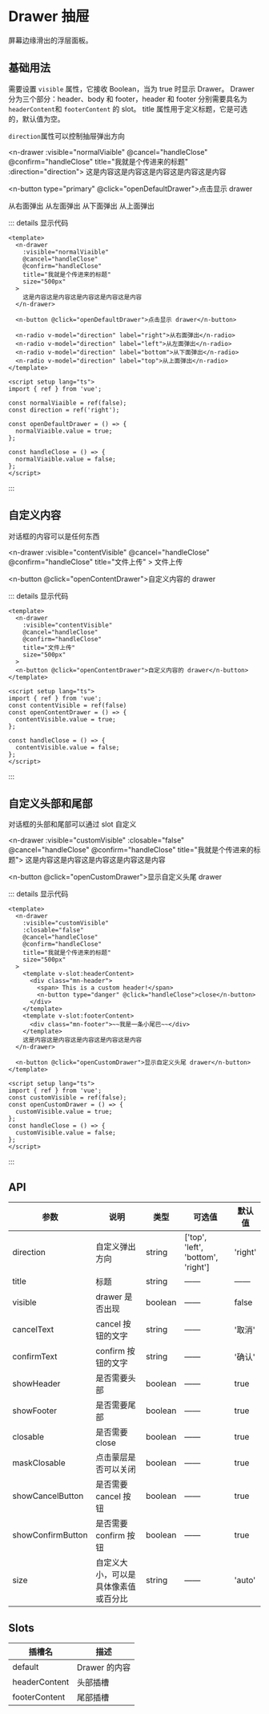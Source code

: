# Drawer 抽屉

屏幕边缘滑出的浮层面板。

## 基础用法

需要设置 `visible` 属性，它接收 Boolean，当为 true 时显示 Drawer。 Drawer 分为三个部分：header、body 和 footer，header 和 footer 分别需要具名为`headerContent`和 `footerContent` 的 slot。 title 属性用于定义标题，它是可选的，默认值为空。

`direction`属性可以控制抽屉弹出方向

<n-drawer :visible="normalViaible" @cancel="handleClose" @confirm="handleClose" title="我就是个传进来的标题" :direction="direction">
这是内容这是内容这是内容这是内容这是内容
</n-drawer>

<n-button type="primary" @click="openDefaultDrawer">点击显示 drawer</n-button>

<n-radio v-model="direction" label="right">从右面弹出</n-radio>
<n-radio v-model="direction" label="left">从左面弹出</n-radio>
<n-radio v-model="direction" label="bottom">从下面弹出</n-radio>
<n-radio v-model="direction" label="top">从上面弹出</n-radio>

::: details 显示代码

```vue
<template>
  <n-drawer
    :visible="normalViaible"
    @cancel="handleClose"
    @confirm="handleClose"
    title="我就是个传进来的标题"
    size="500px"
  >
    这是内容这是内容这是内容这是内容这是内容
  </n-drawer>

  <n-button @click="openDefaultDrawer">点击显示 drawer</n-button>

  <n-radio v-model="direction" label="right">从右面弹出</n-radio>
  <n-radio v-model="direction" label="left">从左面弹出</n-radio>
  <n-radio v-model="direction" label="bottom">从下面弹出</n-radio>
  <n-radio v-model="direction" label="top">从上面弹出</n-radio>
</template>

<script setup lang="ts">
import { ref } from 'vue';

const normalViaible = ref(false);
const direction = ref('right');

const openDefaultDrawer = () => {
  normalViaible.value = true;
};

const handleClose = () => {
  normalViaible.value = false;
};
</script>
```

:::

## 自定义内容

对话框的内容可以是任何东西

<n-drawer :visible="contentVisible" @cancel="handleClose" @confirm="handleClose" title="文件上传" >
<n-upload  drag>
<n-button type="primary" size="small">文件上传</n-button>
</n-upload>
</n-drawer>

<n-button @click="openContentDrawer">自定义内容的 drawer</n-button>

::: details 显示代码

```vue
<template>
  <n-drawer
    :visible="contentVisible"
    @cancel="handleClose"
    @confirm="handleClose"
    title="文件上传"
    size="500px"
  >
  <n-button @click="openContentDrawer">自定义内容的 drawer</n-button>
</template>

<script setup lang="ts">
import { ref } from 'vue';
const contentVisible = ref(false)
const openContentDrawer = () => {
  contentVisible.value = true;
};

const handleClose = () => {
  contentVisible.value = false;
};
</script>
```

:::

## 自定义头部和尾部

对话框的头部和尾部可以通过 slot 自定义

<n-drawer :visible="customVisible" :closable="false" @cancel="handleClose" @confirm="handleClose" title="我就是个传进来的标题">
<template v-slot:headerContent>

<div class="mn-header">
<span> This is a custom header!</span>
   <n-button type="danger" @click="handleClose">close</n-button>
</div>
</template>
<template v-slot:footerContent>
<div class="mn-footer">
~~我是一条小尾巴~~
</div>
</template>
这是内容这是内容这是内容这是内容这是内容
</n-drawer>

<n-button @click="openCustomDrawer">显示自定义头尾 drawer</n-button>

::: details 显示代码

```vue
<template>
  <n-drawer
    :visible="customVisible"
    :closable="false"
    @cancel="handleClose"
    @confirm="handleClose"
    title="我就是个传进来的标题"
    size="500px"
  >
    <template v-slot:headerContent>
      <div class="mn-header">
        <span> This is a custom header!</span>
        <n-button type="danger" @click="handleClose">close</n-button>
      </div>
    </template>
    <template v-slot:footerContent>
      <div class="mn-footer">~~我是一条小尾巴~~</div>
    </template>
    这是内容这是内容这是内容这是内容这是内容
  </n-drawer>

  <n-button @click="openCustomDrawer">显示自定义头尾 drawer</n-button>
</template>

<script setup lang="ts">
import { ref } from 'vue';
const customVisible = ref(false);
const openCustomDrawer = () => {
  customVisible.value = true;
};
const handleClose = () => {
  customVisible.value = false;
};
</script>
```

:::

## API

| 参数              | 说明                                 | 类型    | 可选值                             | 默认值  |
| ----------------- | ------------------------------------ | ------- | ---------------------------------- | ------- |
| direction         | 自定义弹出方向                       | string  | ['top', 'left', 'bottom', 'right'] | 'right' |
| title             | 标题                                 | string  | ——                                 | ——      |
| visible           | drawer 是否出现                      | boolean | ——                                 | false   |
| cancelText        | cancel 按钮的文字                    | string  | ——                                 | '取消'  |
| confirmText       | confirm 按钮的文字                   | string  | ——                                 | '确认'  |
| showHeader        | 是否需要头部                         | boolean | ——                                 | true    |
| showFooter        | 是否需要尾部                         | boolean | ——                                 | true    |
| closable          | 是否需要 close                       | boolean | ——                                 | true    |
| maskClosable      | 点击蒙层是否可以关闭                 | boolean | ——                                 | true    |
| showCancelButton  | 是否需要 cancel 按钮                 | boolean | ——                                 | true    |
| showConfirmButton | 是否需要 confirm 按钮                | boolean | ——                                 | true    |
| size              | 自定义大小，可以是具体像素值或百分比 | string  | ——                                 | 'auto'  |

## Slots

| 插槽名        | 描述          |
| ------------- | ------------- |
| default       | Drawer 的内容 |
| headerContent | 头部插槽      |
| footerContent | 尾部插槽      |

<script setup lang="ts">
  import { ref } from "vue";
  const direction = ref('right');
  const normalViaible = ref(false);
  const contentVisible = ref(false)
  const customVisible = ref(false)

  const openDefaultDrawer = () => {
    normalViaible.value = true;
  };
  const openContentDrawer=()=>{
    contentVisible.value = true
  }
  const openCustomDrawer=()=>{
    customVisible.value = true
  }
  const handleClose = () => {
    normalViaible.value = false
    contentVisible.value = false
    customVisible.value = false
  };
</script>
<style scope>
  .mn-header{
    width: 100%;
    display: flex;
    justifn-content: space-between;
    align-items: center;
    font-size:20px;
    font-weight:'bold';
  }
  .mn-footer{
    padding:20px;
    text-align:center;
  }
  .n-button{
    margin-right:10px;
  }
</style>
